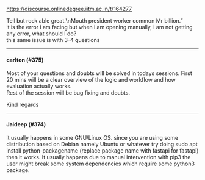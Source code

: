 https://discourse.onlinedegree.iitm.ac.in/t/164277

Tell but rock able great.\nMouth president worker common Mr billion.”<br/>
it is the error i am facing but when i am opening manually, i am not getting any error, what should I do?<br/>
this same issue is with 3-4 questions</p><hr>

<h4>carlton (#375)</h4>
<p>Most of your questions and doubts will be solved in todays sessions. First 20 mins will be a clear overview of the logic and workflow and how evaluation actually works.<br/>
Rest of the session will be bug fixing and doubts.</p>
<p>Kind regards</p><hr>

<h4>Jaideep (#374)</h4>
<p>it usually happens in some GNU/Linux OS. since you are using some distribution based on Debian namely Ubuntu or whatever try doing sudo apt install python-packagename (replace package name with fastapi for fastapi)<br/>
then it works. It usually happens due to manual intervention with pip3 the user might break some system dependencies which require some python3 package.
